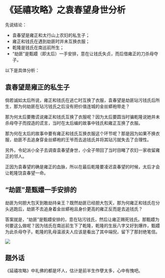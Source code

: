 # 《延禧攻略》之袁春望身世分析

先说结论：

* 袁春望是雍正和太行山上农妇的私生子；
* 雍正和钱氏在遇到劫匪时并未互换衣服；
* 乾隆是钱氏在南巡前所生；
* “劫匪”是甄嬛（即太后）一手安排，意在让钱氏失贞，而后借雍正的刀杀母夺子。

以下是具体分析：

## 袁春望是雍正的私生子
倘若诚如太后所说，雍正和钱氏在逃亡时互换了衣服，袁春望是劫匪玷污钱氏后所生，那为何劫匪在玷污钱氏之后没有把价值连城的金丝蟒袍带走？

那为何太后要撒谎说雍正和钱氏互换了衣服呢？因为太后要圆当时骗乾隆说她并未杀母夺子而捏造的谎言，当时在太后编的故事中钱氏和雍正互换了衣服。

那为何在太后的故事中要有雍正和钱氏互换衣服这个环节呢？那是因为如果不换衣服，劫匪不去追身穿金丝蟒袍的王爷而去追钱氏并将其玷污就失去了合理性。

另外，令妃派小全子去调查袁春望身世，小全子带回了当时目睹了农妇一家收留雍正的邻人。

正因为袁春望的确是雍正的血脉，所以在最后乾隆要凌迟袁春望的时候，太后才会让乾隆饶袁春望一命。

## “劫匪”是甄嬛一手安排的
劫匪为何胆大包天到敢劫持亲王？既然劫匪已经胆大包天，那为何雍正和钱氏在分头逃跑后，劫匪不去追身着金丝蟒袍且身价更高的雍正反而是去追钱氏？

答案就是，“劫匪”是甄嬛安排的，意在玷污钱氏，然后让雍正赐死钱氏。那甄嬛为何要这么做呢？因为钱氏在南巡前生下了乾隆，乾隆的生辰八字又好到爆炸，甄嬛为此杀母夺子。乾隆的乳母温淑夫人应该是看出了其中端倪，留下了那封绝笔信。

![](https://www.google.com/url?sa=i&rct=j&q=&esrc=s&source=images&cd=&cad=rja&uact=8&ved=2ahUKEwjI9MmgscvdAhV-IDQIHYM4BfYQjRx6BAgBEAU&url=https%3A%2F%2Fwww.wukong.com%2Fquestion%2F6592108704156352771%2F&psig=AOvVaw1fkpkY0HRdYdNBVRuDP8gp&ust=1537594801217660)

## 题外话
《延禧攻略》中礼佛的都是坏人，估计是前半生作孽太多，心中有愧吧。
